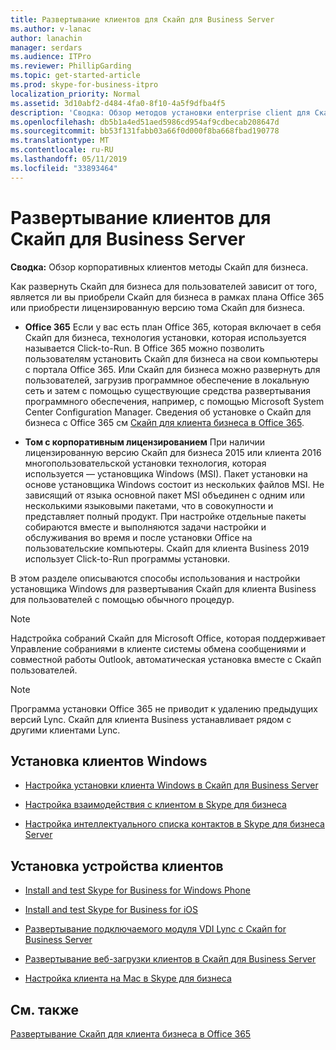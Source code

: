 ```yaml
---
title: Развертывание клиентов для Скайп для Business Server
ms.author: v-lanac
author: lanachin
manager: serdars
ms.audience: ITPro
ms.reviewer: PhillipGarding
ms.topic: get-started-article
ms.prod: skype-for-business-itpro
localization_priority: Normal
ms.assetid: 3d10abf2-d484-4fa0-8f10-4a5f9dfba4f5
description: 'Сводка: Обзор методов установки enterprise client для Скайп для бизнеса.'
ms.openlocfilehash: db5b1a4ed51aed5986cd954af9cdbecab208647d
ms.sourcegitcommit: bb53f131fabb03a66f0d000f8ba668fbad190778
ms.translationtype: MT
ms.contentlocale: ru-RU
ms.lasthandoff: 05/11/2019
ms.locfileid: "33893464"
---
```

# <a name="deploy-clients-for-skype-for-business-server"></a>Развертывание клиентов для Скайп для Business Server
 
**Сводка:** Обзор корпоративных клиентов методы Скайп для бизнеса.
  
Как развернуть Скайп для бизнеса для пользователей зависит от того, является ли вы приобрели Скайп для бизнеса в рамках плана Office 365 или приобрести лицензированную версию тома Скайп для бизнеса. 
  
- **Office 365** Если у вас есть план Office 365, которая включает в себя Скайп для бизнеса, технология установки, которая используется называется Click-to-Run. В Office 365 можно позволить пользователям установить Скайп для бизнеса на свои компьютеры с портала Office 365. Или Скайп для бизнеса можно развернуть для пользователей, загрузив программное обеспечение в локальную сеть и затем с помощью существующие средства развертывания программного обеспечения, например, с помощью Microsoft System Center Configuration Manager. Сведения об установке о Скайп для бизнеса с Office 365 см [Скайп для клиента бизнеса в Office 365](https://support.office.com/article/8c563b81-22c9-4024-9efe-9fe28c7bbc96).
    
- **Том с корпоративным лицензированием** При наличии лицензированную версию Скайп для бизнеса 2015 или клиента 2016 многопользовательской установки технология, которая используется — установщика Windows (MSI). Пакет установки на основе установщика Windows состоит из нескольких файлов MSI. Не зависящий от языка основной пакет MSI объединен с одним или несколькими языковыми пакетами, что в совокупности и представляет полный продукт. При настройке отдельные пакеты собираются вместе и выполняются задачи настройки и обслуживания во время и после установки Office на пользовательские компьютеры. Скайп для клиента Business 2019 использует Click-to-Run программы установки.
    
В этом разделе описываются способы использования и настройки установщика Windows для развертывания Скайп для клиента Business для пользователей с помощью обычного процедур.
  
> [!NOTE]
> Надстройка собраний Скайп для Microsoft Office, которая поддерживает Управление собраниями в клиенте системы обмена сообщениями и совместной работы Outlook, автоматическая установка вместе с Скайп пользователей. 
  
> [!NOTE]
> Программа установки Office 365 не приводит к удалению предыдущих версий Lync. Скайп для клиента Business устанавливает рядом с другими клиентами Lync. 
  
## <a name="installing-windows-clients"></a>Установка клиентов Windows

- [Настройка установки клиента Windows в Скайп для Business Server](customize-windows-client-installation.md)
    
- [Настройка взаимодействия с клиентом в Skype для бизнеса](configure-the-client-experience.md)
    
- [Настройка интеллектуального списка контактов в Skype для бизнеса Server](configure-smart-contacts-list.md)
    
## <a name="installing-device-clients"></a>Установка устройства клиентов

- [Install and test Skype for Business for Windows Phone](windows-phone.md)
    
- [Install and test Skype for Business for iOS](ios.md)
    
    
- [Развертывание подключаемого модуля VDI Lync с Скайп for Business Server](deploy-the-lync-vdi-plug-in.md)
    
- [Развертывание веб-загрузки клиентов в Скайп для Business Server](deploy-web-downloadable-clients.md)
    
- [Настройка клиента на Mac в Skype для бизнеса](customize-the-mac-client-experience.md)
    
## <a name="see-also"></a>См. также

[Развертывание Скайп для клиента бизнеса в Office 365](../../../SfbOnline/set-up-skype-for-business-online/deploy-the-skype-for-business-client-in-office-365.md)
